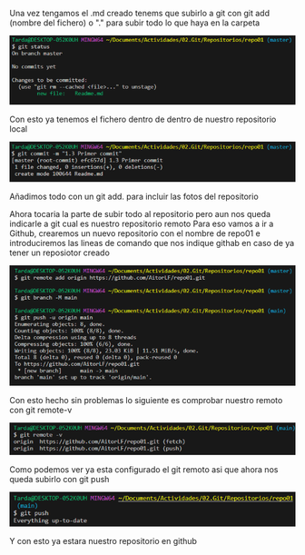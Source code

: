 Una vez tengamos el .md creado tenems que subirlo a git con git add (nombre del fichero) o "." para subir todo lo que haya en la carpeta

![alt text](image.png)

Con esto ya tenemos el fichero dentro de dentro de nuestro repositorio local 

![alt text](image-1.png)

Añadimos todo con un git add. para incluir las fotos del repositorio

Ahora tocaria la parte de subir todo al repositorio pero aun nos queda indicarle a git cual es nuestro repositorio remoto
Para eso vamos a ir a Github, crearemos un nuevo repositorio con el nombre de repo01 e introduciremos las lineas de comando que nos indique githab en caso de ya tener un reposiotor creado

![alt text](image-2.png)

Con esto hecho sin problemas lo siguiente es comprobar nuestro remoto con git remote-v

![alt text](image-3.png)

Como podemos ver ya esta configurado el git remoto asi que ahora nos queda subirlo con git push

![alt text](image-4.png)

Y con esto ya estara nuestro repositorio en github